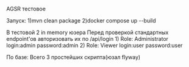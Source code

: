 AGSR тестовое

Запуск:
1)mvn clean package
2)docker compose up --build

В тестовой 2 in memory юзера
Перед проверкой стандартных endpoint'ов авторизовать их по /api/login
1)
Role: Administrator
login:admin
password:admin
2)
Role: Viewer
login:user
password:user

По базе:
Всего 3 простейших скрипта(юзал flyway)
